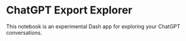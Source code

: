 # ChatGPT Export Explorer

This notebook is an experimental Dash app for exploring your ChatGPT conversations. 

